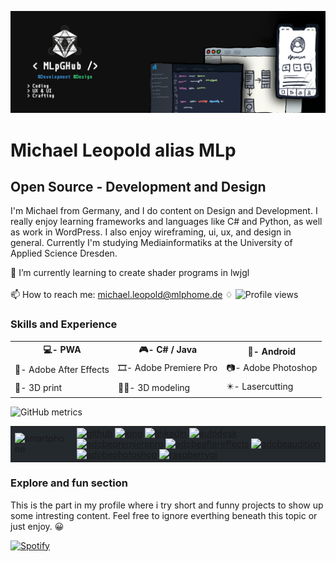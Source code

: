 
![Open Source - Development and Design](https://github.com/MLpGHub/MLpGHub/blob/main/images/banner.png)
# Michael Leopold alias MLp
## Open Source - Development and Design
I'm Michael from Germany, and I do content on Design and Development. I really enjoy learning frameworks and languages like C# and Python, as well as work in WordPress. I also enjoy wireframing, ui, ux, and design in general. Currently I'm studying Mediainformatiks at the University of Applied Science Dresden.

🌱 I’m currently learning to create shader programs in lwjgl<br><br>
📫 How to reach me: <a href="michael.leopold@mlphome.de">michael.leopold@mlphome.de</a> <spacer type="horizontal" width="100" height="100">  ♢  </spacer> ![Profile views](https://gpvc.arturio.dev/MLpGHub)  

### Skills and Experience
<table style="width:100%">
  <tr>
    <th>💻- PWA</th>
    <th>🎮- C# / Java</th>
    <th>📱- Android</th>
  </tr> 
  <tr>
    <td>🎥- Adobe After Effects</td>
    <td>🎞️- Adobe Premiere Pro</td>
    <td>📷- Adobe Photoshop</td>
  </tr>
  <tr>
    <td>🔌- 3D print</td>
    <td>🧍‍♂️- 3D modeling</td>
    <td>✴️- Lasercutting</td>
  </tr>
</table>

<!-- 
[<img src='https://cdn.jsdelivr.net/npm/simple-icons@3.0.1/icons/github.svg' alt='github' height='40'>](https://github.com/MLpGHub)  [<img src='https://cdn.jsdelivr.net/npm/simple-icons@3.0.1/icons/linkedin.svg' alt='linkedin' height='40'>](https://www.linkedin.com/in/michael-leopold/)  [<img src='https://cdn.jsdelivr.net/npm/simple-icons@3.0.1/icons/autodesk.svg' alt='autodesk' height='40'>](https://www.autodesk.com )  [<img src='https://cdn.jsdelivr.net/npm/simple-icons@3.0.1/icons/adobepremierepro.svg' alt='adobepremierepro' height='40'>](https://www.adobe.com/products/premiere.html )  [<img src='https://cdn.jsdelivr.net/npm/simple-icons@3.0.1/icons/adobeaftereffects.svg' alt='adobeaftereffects' height='40'>](https://www.adobe.com/products/aftereffects.html )  [<img src='https://cdn.jsdelivr.net/npm/simple-icons@3.0.1/icons/adobeaudition.svg' alt='adobeaudition' height='40'>](https://www.adobe.com/products/audition.html )  [<img src='https://cdn.jsdelivr.net/npm/simple-icons@3.0.1/icons/adobephotoshop.svg' alt='adobephotoshop' height='40'>](https://www.adobe.com/products/photoshop.html )  [<img src='https://cdn.jsdelivr.net/npm/simple-icons@3.0.1/icons/raspberrypi.svg' alt='raspberrypi' height='40'>](https://www.raspberrypi.org )
-->


<!--
![Anurag's github stats](https://github-readme-stats.vercel.app/api?username=MLpGHub&show_icons=true&theme=dark)
-->
![GitHub metrics](https://metrics.lecoq.io/MLpGHub)  


<table style="width:100%">
  <tr>
    <td style="background-color: #24292E;"><img src='https://developers.giphy.com/static/img/api.c99e353f761d.gif' alt='smartphone' height='250'> </td>
    <td style="background-color: #24292E;">
      <a href="https://github.com/MLpGHub"><img src='https://cdn.jsdelivr.net/npm/simple-icons@3.0.1/icons/github.svg' alt='github' height='40'></a>
       <a href="https://www.xing.com/profile/Michael_Leopold13/cv"><img src='https://cdn.jsdelivr.net/npm/simple-icons@3.0.1/icons/xing.svg' alt='xing' height='40'></a>
      <a href="https://www.linkedin.com/in/michael-leopold/"> <img src='https://cdn.jsdelivr.net/npm/simple-icons@3.0.1/icons/linkedin.svg' alt='linkedin' height='40'></a>
      <a href="https://www.autodesk.com"><img src='https://cdn.jsdelivr.net/npm/simple-icons@3.0.1/icons/autodesk.svg' alt='autodesk' height='40'></a>
      <a href="https://www.adobe.com/products/premiere.html "><img src='https://cdn.jsdelivr.net/npm/simple-icons@3.0.1/icons/adobepremierepro.svg' alt='adobepremierepro' height='40'></a>
      <a href="https://www.adobe.com/products/aftereffects.html"><img src='https://cdn.jsdelivr.net/npm/simple-icons@3.0.1/icons/adobeaftereffects.svg' alt='adobeaftereffects' height='40'></a>
      <a href="https://www.adobe.com/products/audition.html"><img src='https://cdn.jsdelivr.net/npm/simple-icons@3.0.1/icons/adobeaudition.svg' alt='adobeaudition' height='40'></a>
      <a href="https://www.adobe.com/products/photoshop.html"><img src='https://cdn.jsdelivr.net/npm/simple-icons@3.0.1/icons/adobephotoshop.svg' alt='adobephotoshop' height='40'></a>
      <a href="https://www.raspberrypi.org"><img src='https://cdn.jsdelivr.net/npm/simple-icons@3.0.1/icons/raspberrypi.svg' alt='raspberrypi' height='40'></a>
  </td>
</table>

### Explore and fun section
This is the part in my profile where i try short and funny projects to show up some intresting content. Feel free to ignore everthing beneath this topic or just enjoy. :grinning:

[![Spotify](https://novatorem2.vercel.app/api/spotify)](https://open.spotify.com/user/1rwyjtho5sesmykxcmb8rt4i0)
